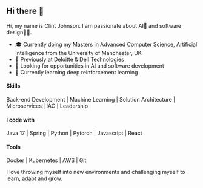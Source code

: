 ## Hi there 👋
Hi, my name is Clint Johnson. I am passionate about AI🧠 and software design🧑‍💻.

- 🎓 Currently doing my Masters in Advanced Computer Science, Artificial Intelligence from the University of Manchester, UK
- 💼 Previously at Deloitte & Dell Technologies
- 🔭 Looking for opportunities in AI and software development
- 🌱 Currently learning deep reinforcement learning

#### Skills
Back-end Development |  Machine Learning | Solution Architecture | Microservices | IAC | Leadership

#### I code with
Java 17 | Spring | Python | Pytorch | Javascript | React

#### Tools
Docker | Kubernetes | AWS | Git  

I love throwing myself into new environments and challenging myself to learn, adapt and grow.
<!--
**clintjohnsn/clintjohnsn** is a ✨ _special_ ✨ repository because its `README.md` (this file) appears on your GitHub profile.

Here are some ideas to get you started:

- 🔭 I’m currently working on ...
- 🌱 I’m currently learning ...
- 👯 I’m looking to collaborate on ...
- 🤔 I’m looking for help with ...
- 💬 Ask me about ...
- 📫 How to reach me: ...
- 😄 Pronouns: ...
- ⚡ Fun fact: ...
-->
